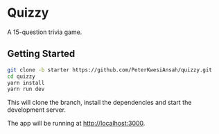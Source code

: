 # Quizzy

A 15-question trivia game.


## Getting Started

```bash
git clone -b starter https://github.com/PeterKwesiAnsah/quizzy.git
cd quizzy
yarn install
yarn run dev
```

This will clone the branch, install the dependencies and start the development server.

The app will be running at [http://localhost:3000](http://localhost:3000).


```
